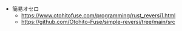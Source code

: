 - 簡易オセロ
  - https://www.otohitofuse.com/programming/rust_reversi1.html
  - https://github.com/Otohito-Fuse/simple-reversi/tree/main/src